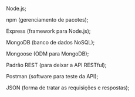 Node.js;

npm (gerenciamento de pacotes);

Express (framework para Node.js);

MongoDB (banco de dados NoSQL);

Mongoose (ODM para MongoDB);

Padrão REST (para deixar a API RESTful);

Postman (software para teste da API);

JSON (forma de tratar as requisições e respostas);
